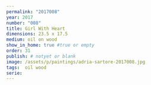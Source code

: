 ```yaml
---
permalink: "2017008"
year: 2017
number: "008"
title: Girl With Heart
dimensions: 23.5 x 17.5
medium: oil on wood
show_in_home: true #true or empty
order: 31
publish: # notyet or blank
image: /assets/p/paintings/adria-sartore-2017008.jpg
tags:  oil wood
serie:
---
```

